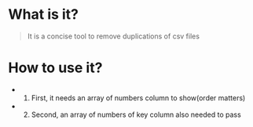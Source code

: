 # What is it?
> It is a concise tool to remove duplications of csv files

# How to use it?
* 1. First, it needs an array of numbers column to show(order matters)
* 2. Second, an array of numbers of key column also needed to pass
